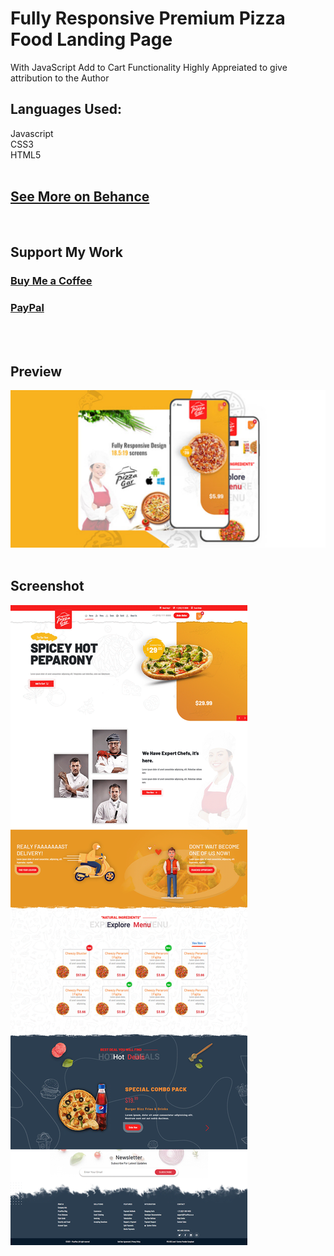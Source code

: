 # Fully Responsive Premium Pizza Food Landing Page
With JavaScript Add to Cart Functionality
Highly Appreiated to give attribution to the Author
 
 
## Languages Used:
 Javascript</br>
 CSS3</br>
 HTML5</br>
</br>
## <a target="_blank" href="https://www.behance.net/danishlaeeq">See More on Behance</a>
</br>

## Support My Work

### [Buy Me a Coffee](https://www.buymeacoffee.com/danishlaeeq)
### [PayPal](https://www.paypal.com/paypalme/makstudioo/5usd)

</br>
</br>
<h2>Preview</h2>
<img src="preview.png">
</br>
</br>
<h2>Screenshot</h2>
<img src="screenshot.png">
</br>
</br>
